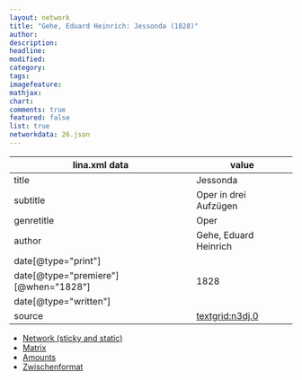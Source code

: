 ```yaml
---
layout: network
title: "Gehe, Eduard Heinrich: Jessonda (1828)"
author:
description:
headline:
modified:
category:
tags:
imagefeature: 
mathjax: 
chart: 
comments: true
featured: false
list: true
networkdata: 26.json
---
```

lina.xml data  | value
------------- | -------------
title|Jessonda
subtitle|Oper in drei Aufzügen
genretitle|Oper
author|Gehe, Eduard Heinrich
date[@type="print"]|
date[@type="premiere"][@when="1828"]|1828
date[@type="written"]|
source|[textgrid:n3dj.0](https://textgridlab.org/1.0/tgcrud-public/rest/textgrid:n3dj.0/data)



* [Network (sticky and static)](/linas/network26)
* [Matrix](/linas/matrix26)
* [Amounts](/linas/amount26)
* [Zwischenformat](/linas/lina26 )
